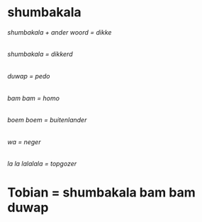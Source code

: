 # shumbakala

###### shumbakala + ander woord = dikke
###### shumbakala = dikkerd
###### duwap = pedo
###### bam bam = homo
###### boem boem = buitenlander
###### wa = neger
###### la la lalalala = topgozer

# Tobian = shumbakala bam bam duwap
